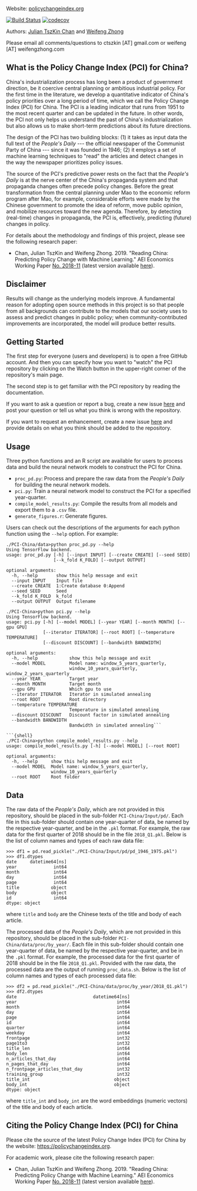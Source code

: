 Website: [policychangeindex.org](https://policychangeindex.org)

[![Build Status](https://travis-ci.com/PSLmodels/PCI-China.svg?branch=master)](https://travis-ci.com/PSLmodels/PCI-China) [![codecov](https://codecov.io/gh/PSLmodels/PCI/branch/master/graph/badge.svg)](https://codecov.io/gh/PSLmodels/PCI-China)

Authors: [Julian TszKin Chan](https://sites.google.com/site/ctszkin/) and [Weifeng Zhong](https://www.weifengzhong.com)

Please email all comments/questions to ctszkin [AT] gmail.com or weifeng [AT] weifengzhong.com

What is the Policy Change Index (PCI) for China?
-----------------------------------------------
China's industrialization process has long been a product of government direction, be it coercive central planning or ambitious industrial policy. For the first time in the literature, we develop a quantitative indicator of China's policy priorities over a long period of time, which we call the Policy Change Index (PCI) for China. The PCI is a leading indicator that runs from 1951 to the most recent quarter and can be updated in the future. In other words, the PCI not only helps us understand the past of China's industrialization but also allows us to make short-term predictions about its future directions.

The design of the PCI has two building blocks: (1) it takes as input data the full text of the *People's Daily* --- the official newspaper of the Communist Party of China --- since it was founded in 1946; (2) it employs a set of machine learning techniques to "read" the articles and detect changes in the way the newspaper prioritizes policy issues.

The source of the PCI's predictive power rests on the fact that the *People's Daily* is at the nerve center of the China's propaganda system and that propaganda changes often precede policy changes. Before the great transformation from the central planning under Mao to the economic reform program after Mao, for example, considerable efforts were made by the Chinese government to promote the idea of reform, move public opinion, and mobilize resources toward the new agenda. Therefore, by detecting (real-time) changes in propaganda, the PCI is, effectively, predicting (future) changes in policy.

For details about the methodology and findings of this project, please see the following research paper:

- Chan, Julian TszKin and Weifeng Zhong. 2019. "Reading China: Predicting Policy Change with Machine Learning." AEI Economics Working Paper [No. 2018-11](http://www.aei.org/wp-content/uploads/2018/10/Reading-China-AEI-WP.pdf) (latest version available [here](https://policychangeindex.org/Reading_China.pdf)).


Disclaimer
----------
Results will change as the underlying models improve. A fundamental reason for adopting open source methods in this project is so that people from all backgrounds can contribute to the models that our society uses to assess and predict changes in public policy; when community-contributed improvements are incorporated, the model will produce better results.


Getting Started
---------------
The first step for everyone (users and developers) is to open a free GitHub account. And then you can specify how you want to "watch" the PCI repository by clicking on the Watch button in the upper-right corner of the repository's main page.

The second step is to get familiar with the PCI repository by reading the documentation.

If you want to ask a question or report a bug, create a new issue [here](https://github.com/PSLmodels/PCI/issues) and post your question or tell us what you think is wrong with the repository.

If you want to request an enhancement, create a new issue [here](https://github.com/PSLmodels/PCI/issues) and provide details on what you think should be added to the repository.


Usage
---------------
Three python functions and an R script are available for users to process data and build the neural network models to construct the PCI for China.

- `proc_pd.py`:              Process and prepare the raw data from the *People's Daily* for building the neural network models.
- `pci.py`:                    Train a neural network model to construct the PCI for a specified year-quarter.
- `compile_model_results.py`:  Compile the results from all models and export them to a `.csv` file.
- `generate_figures.r`:        Generate figures.

Users can check out the descriptions of the arguments for each python function using the `--help` option. For example:

```{shell}
./PCI-China/data>python proc_pd.py --help
Using TensorFlow backend.
usage: proc_pd.py [-h] [--input INPUT] [--create CREATE] [--seed SEED]
                  [--k_fold K_FOLD] [--output OUTPUT]

optional arguments:
  -h, --help       show this help message and exit
  --input INPUT    Input file
  --create CREATE  1:Create database 0:Append
  --seed SEED      Seed
  --k_fold K_FOLD  k_fold
  --output OUTPUT  Output filename
```

```{shell}
./PCI-China>python pci.py --help
Using TensorFlow backend.
usage: pci.py [-h] [--model MODEL] [--year YEAR] [--month MONTH] [--gpu GPU]
              [--iterator ITERATOR] [--root ROOT] [--temperature TEMPERATURE]
              [--discount DISCOUNT] [--bandwidth BANDWIDTH]

optional arguments:
  -h, --help            show this help message and exit
  --model MODEL         Model name: window_5_years_quarterly,
                        window_10_years_quarterly, window_2_years_quarterly
  --year YEAR           Target year
  --month MONTH         Target month
  --gpu GPU             Which gpu to use
  --iterator ITERATOR   Iterator in simulated annealing
  --root ROOT           Root directory
  --temperature TEMPERATURE
                        Temperature in simulated annealing
  --discount DISCOUNT   Discount factor in simulated annealing
  --bandwidth BANDWIDTH
                        Bandwidth in simulated annealing```

```{shell}
./PCI-China>python compile_model_results.py --help
usage: compile_model_results.py [-h] [--model MODEL] [--root ROOT]

optional arguments:
  -h, --help     show this help message and exit
  --model MODEL  Model name: window_5_years_quarterly,
                 window_10_years_quarterly
  --root ROOT    Root folder
```

Data
----
The raw data of the *People's Daily*, which are not provided in this repository, should be placed in the sub-folder `PCI-China/Input/pd/`. Each file in this sub-folder should contain one year-quarter of data, be named by the respective year-quarter, and be in the `.pkl` format. For example, the raw data for the first quarter of 2018 should be in the file `2018_Q1.pkl`. Below is the list of column names and types of each raw data file:

```{python}
>>> df1 = pd.read_pickle("./PCI-China/Input/pd/pd_1946_1975.pkl")
>>> df1.dtypes
date     datetime64[ns]
year              int64
month             int64
day               int64
page              int64
title            object
body             object
id                int64
dtype: object
```

where `title` and `body` are the Chinese texts of the title and body of each article.

The processed data of the *People's Daily*, which are not provided in this repository, should be placed in the sub-folder `PCI-China/data/proc/by_year/`. Each file in this sub-folder should contain one year-quarter of data, be named by the respective year-quarter, and be in the `.pkl` format. For example, the processed data for the first quarter of 2018 should be in the file `2018_Q1.pkl`. Provided with the raw data, the processed data are the output of running `proc_data.sh`. Below is the list of column names and types of each processed data file:

```{python}
>>> df2 = pd.read_pickle("./PCI-China/data/proc/by_year/2018_Q1.pkl")
>>> df2.dtypes
date                             datetime64[ns]
year                                      int64
month                                     int64
day                                       int64
page                                      int64
id                                        int64
quarter                                   int64
weekday                                   int64
frontpage                                 int32
page1to3                                  int32
title_len                                 int64
body_len                                  int64
n_articles_that_day                       int64
n_pages_that_day                          int64
n_frontpage_articles_that_day             int32
training_group                            int32
title_int                                object
body_int                                 object
dtype: object
```

where `title_int` and `body_int` are the word embeddings (numeric vectors) of the title and body of each article.


Citing the Policy Change Index (PCI) for China
---------------------------------------------

Please cite the source of the latest Policy Change Index (PCI) for China by the website: https://policychangeindex.org.

For academic work, please cite the following research paper:

- Chan, Julian TszKin and Weifeng Zhong. 2019. "Reading China: Predicting Policy Change with Machine Learning." AEI Economics Working Paper [No. 2018-11](http://www.aei.org/wp-content/uploads/2018/10/Reading-China-AEI-WP.pdf) (latest version available [here](https://policychangeindex.org/Reading_China.pdf)).

